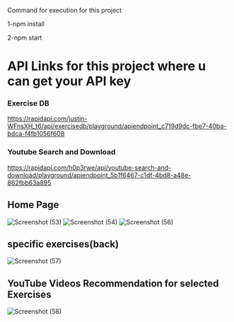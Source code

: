Command for execution for this project

1-npm install

2-npm start

<h1> API Links for this project where u can get your API key</h1>

<h3>Exercise DB</h3>

https://rapidapi.com/justin-WFnsXH_t6/api/exercisedb/playground/apiendpoint_c719d9dc-fbe7-40ba-bdca-f4fb1056f608

<h3>Youtube Search and Download</h3> 

https://rapidapi.com/h0p3rwe/api/youtube-search-and-download/playground/apiendpoint_5b1f6467-c1df-4bd8-a48e-862fbb63a895

<h2>Home Page</h2>

![Screenshot (53)](https://github.com/user-attachments/assets/5b7b7d5a-d505-409b-a157-fbbaec078b81)
![Screenshot (54)](https://github.com/user-attachments/assets/44dd8a85-90b0-4231-a260-c78cc521b2f3)
![Screenshot (56)](https://github.com/user-attachments/assets/432e62e1-830f-496a-b31c-94807ab8766e)

<h2>specific exercises(back)</h2>

![Screenshot (57)](https://github.com/user-attachments/assets/77394bb6-b2d9-432d-9fd1-687ac553b476)

<h2>YouTube Videos Recommendation for selected Exercises </h2>



![Screenshot (58)](https://github.com/user-attachments/assets/c0c36fe9-a76a-41a7-a664-e7a99fb31c6e)
